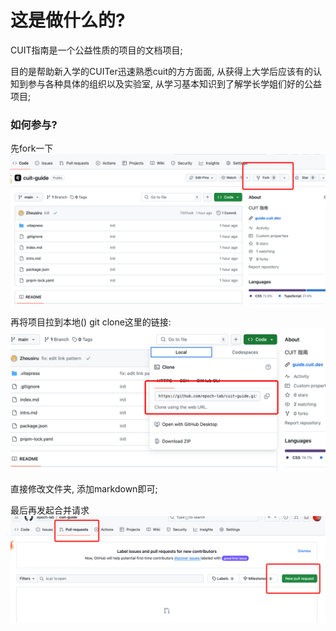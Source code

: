# 这是做什么的?

CUIT指南是一个公益性质的项目的文档项目; 

目的是帮助新入学的CUITer迅速熟悉cuit的方方面面, 从获得上大学后应该有的认知到参与各种具体的组织以及实验室, 从学习基本知识到了解学长学姐们好的公益项目; 


### 如何参与? 
先fork一下
![如何参与](./static/fork.png)

再将项目拉到本地()
git clone这里的链接: 
![拉到本地](./static/clone.png)

直接修改文件夹, 添加markdown即可; 

最后再发起合并请求
![pr](./static/pr.png)